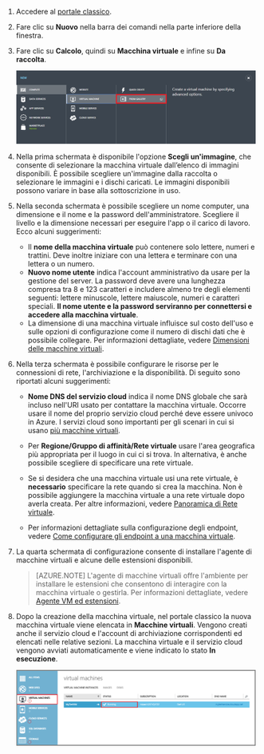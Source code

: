 1. Accedere al [portale classico](http://manage.windowsazure.com). 

2. Fare clic su **Nuovo** nella barra dei comandi nella parte inferiore della finestra.

3. Fare clic su **Calcolo**, quindi su **Macchina virtuale** e infine su **Da raccolta**.

	![Passare a Da raccolta nella barra dei comandi](./media/virtual-machines-create-WindowsVM/fromgallery.png)

4. Nella prima schermata è disponibile l'opzione **Scegli un'immagine**, che consente di selezionare la macchina virtuale dall’elenco di immagini disponibili. È possibile scegliere un'immagine dalla raccolta o selezionare le immagini e i dischi caricati. Le immagini disponibili possono variare in base alla sottoscrizione in uso.

5. Nella seconda schermata è possibile scegliere un nome computer, una dimensione e il nome e la password dell'amministratore. Scegliere il livello e la dimensione necessari per eseguire l'app o il carico di lavoro. Ecco alcuni suggerimenti:

	- Il **nome della macchina virtuale** può contenere solo lettere, numeri e trattini. Deve inoltre iniziare con una lettera e terminare con una lettera o un numero.
	- **Nuovo nome utente** indica l'account amministrativo da usare per la gestione del server. La password deve avere una lunghezza compresa tra 8 e 123 caratteri e includere almeno tre degli elementi seguenti: lettere minuscole, lettere maiuscole, numeri e caratteri speciali. **Il nome utente e la password serviranno per connettersi e accedere alla macchina virtuale**.
	- La dimensione di una macchina virtuale influisce sul costo dell'uso e sulle opzioni di configurazione come il numero di dischi dati che è possibile collegare. Per informazioni dettagliate, vedere [Dimensioni delle macchine virtuali](virtual-machines-windows-sizes.md).

6. Nella terza schermata è possibile configurare le risorse per le connessioni di rete, l'archiviazione e la disponibilità. Di seguito sono riportati alcuni suggerimenti:

	- **Nome DNS del servizio cloud** indica il nome DNS globale che sarà incluso nell'URI usato per contattare la macchina virtuale. Occorre usare il nome del proprio servizio cloud perché deve essere univoco in Azure. I servizi cloud sono importanti per gli scenari in cui si usano [più macchine virtuali](virtual-machines-windows-classic-connect-vms.md).

	- Per **Regione/Gruppo di affinità/Rete virtuale** usare l'area geografica più appropriata per il luogo in cui ci si trova. In alternativa, è anche possibile scegliere di specificare una rete virtuale.

	- Se si desidera che una macchina virtuale usi una rete virtuale, è **necessario** specificare la rete quando si crea la macchina. Non è possibile aggiungere la macchina virtuale a una rete virtuale dopo averla creata. Per altre informazioni, vedere [Panoramica di Rete virtuale](virtual-networks-overview.md).
	
	- Per informazioni dettagliate sulla configurazione degli endpoint, vedere [Come configurare gli endpoint a una macchina virtuale](virtual-machines-windows-classic-setup-endpoints.md).

7. La quarta schermata di configurazione consente di installare l'agente di macchine virtuali e alcune delle estensioni disponibili.

	>[AZURE.NOTE] L'agente di macchine virtuali offre l'ambiente per installare le estensioni che consentono di interagire con la macchina virtuale o gestirla. Per informazioni dettagliate, vedere [Agente VM ed estensioni](virtual-machines-windows-classic-agents-and-extensions.md).

8. Dopo la creazione della macchina virtuale, nel portale classico la nuova macchina virtuale viene elencata in **Macchine virtuali**. Vengono creati anche il servizio cloud e l'account di archiviazione corrispondenti ed elencati nelle relative sezioni. La macchina virtuale e il servizio cloud vengono avviati automaticamente e viene indicato lo stato **In esecuzione**.

	![Configurare l'agente di macchine virtuali e gli endpoint della macchina virtuale](./media/virtual-machines-create-WindowsVM/vmcreated.png)

<!---HONumber=AcomDC_0608_2016-->
